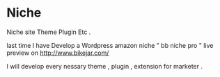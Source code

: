 # Niche
Niche site Theme Plugin Etc . 

last time  I have Develop a Wordpress amazon niche " bb niche pro " live  preview on 
http://www.bikejar.com/  

I will develop  every nessary theme , plugin , extension for marketer . 
